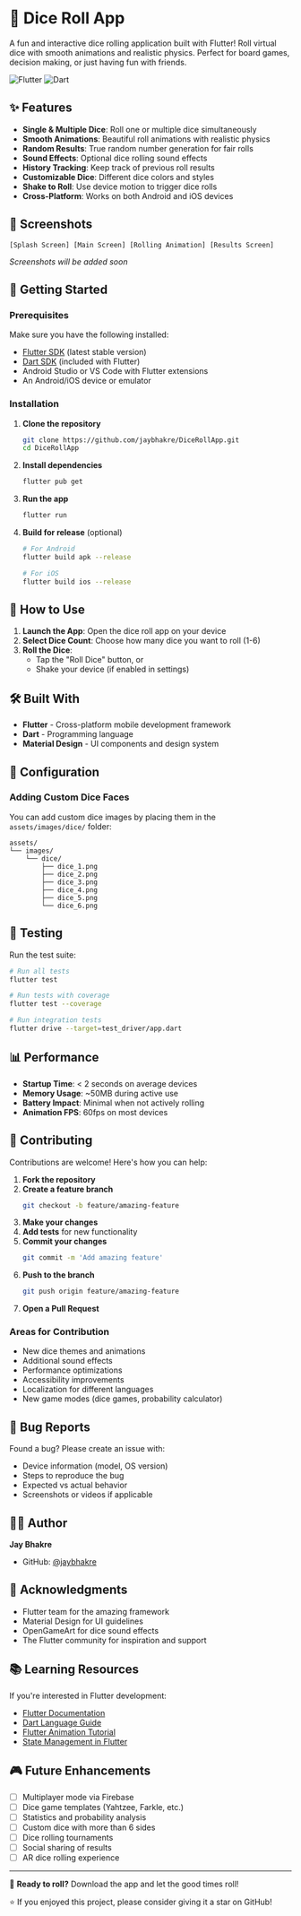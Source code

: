 # 🎲 Dice Roll App

A fun and interactive dice rolling application built with Flutter! Roll virtual dice with smooth animations and realistic physics. Perfect for board games, decision making, or just having fun with friends.

![Flutter](https://img.shields.io/badge/Flutter-02569B?style=for-the-badge&logo=flutter&logoColor=white)
![Dart](https://img.shields.io/badge/Dart-0175C2?style=for-the-badge&logo=dart&logoColor=white)

## ✨ Features

- **Single & Multiple Dice**: Roll one or multiple dice simultaneously
- **Smooth Animations**: Beautiful roll animations with realistic physics
- **Random Results**: True random number generation for fair rolls
- **Sound Effects**: Optional dice rolling sound effects
- **History Tracking**: Keep track of previous roll results
- **Customizable Dice**: Different dice colors and styles
- **Shake to Roll**: Use device motion to trigger dice rolls
- **Cross-Platform**: Works on both Android and iOS devices

## 📱 Screenshots

<!-- Add your app screenshots here -->
```
[Splash Screen] [Main Screen] [Rolling Animation] [Results Screen]
```
*Screenshots will be added soon*

## 🚀 Getting Started

### Prerequisites

Make sure you have the following installed:

- [Flutter SDK](https://flutter.dev/docs/get-started/install) (latest stable version)
- [Dart SDK](https://dart.dev/get-dart) (included with Flutter)
- Android Studio or VS Code with Flutter extensions
- An Android/iOS device or emulator

### Installation

1. **Clone the repository**
   ```bash
   git clone https://github.com/jaybhakre/DiceRollApp.git
   cd DiceRollApp
   ```

2. **Install dependencies**
   ```bash
   flutter pub get
   ```

3. **Run the app**
   ```bash
   flutter run
   ```

4. **Build for release** (optional)
   ```bash
   # For Android
   flutter build apk --release
   
   # For iOS
   flutter build ios --release
   ```

## 🎯 How to Use

1. **Launch the App**: Open the dice roll app on your device
2. **Select Dice Count**: Choose how many dice you want to roll (1-6)
3. **Roll the Dice**: 
   - Tap the "Roll Dice" button, or
   - Shake your device (if enabled in settings)

## 🛠️ Built With

- **Flutter** - Cross-platform mobile development framework
- **Dart** - Programming language
- **Material Design** - UI components and design system

## 🔧 Configuration

### Adding Custom Dice Faces

You can add custom dice images by placing them in the `assets/images/dice/` folder:

```
assets/
└── images/
    └── dice/
        ├── dice_1.png
        ├── dice_2.png
        ├── dice_3.png
        ├── dice_4.png
        ├── dice_5.png
        └── dice_6.png
```

## 🧪 Testing

Run the test suite:

```bash
# Run all tests
flutter test

# Run tests with coverage
flutter test --coverage

# Run integration tests
flutter drive --target=test_driver/app.dart
```

## 📊 Performance

- **Startup Time**: < 2 seconds on average devices
- **Memory Usage**: ~50MB during active use
- **Battery Impact**: Minimal when not actively rolling
- **Animation FPS**: 60fps on most devices

## 🤝 Contributing

Contributions are welcome! Here's how you can help:

1. **Fork the repository**
2. **Create a feature branch**
   ```bash
   git checkout -b feature/amazing-feature
   ```
3. **Make your changes**
4. **Add tests** for new functionality
5. **Commit your changes**
   ```bash
   git commit -m 'Add amazing feature'
   ```
6. **Push to the branch**
   ```bash
   git push origin feature/amazing-feature
   ```
7. **Open a Pull Request**

### Areas for Contribution

- New dice themes and animations
- Additional sound effects
- Performance optimizations 
- Accessibility improvements
- Localization for different languages
- New game modes (dice games, probability calculator)

## 🐛 Bug Reports

Found a bug? Please create an issue with:

- Device information (model, OS version)
- Steps to reproduce the bug
- Expected vs actual behavior
- Screenshots or videos if applicable

## 👨‍💻 Author

**Jay Bhakre**
- GitHub: [@jaybhakre](https://github.com/jaybhakre)

## 🙏 Acknowledgments

- Flutter team for the amazing framework
- Material Design for UI guidelines
- OpenGameArt for dice sound effects
- The Flutter community for inspiration and support

## 📚 Learning Resources

If you're interested in Flutter development:

- [Flutter Documentation](https://flutter.dev/docs)
- [Dart Language Guide](https://dart.dev/guides)
- [Flutter Animation Tutorial](https://flutter.dev/docs/development/ui/animations)
- [State Management in Flutter](https://flutter.dev/docs/development/data-and-backend/state-mgmt)

## 🎮 Future Enhancements

- [ ] Multiplayer mode via Firebase
- [ ] Dice game templates (Yahtzee, Farkle, etc.)
- [ ] Statistics and probability analysis
- [ ] Custom dice with more than 6 sides
- [ ] Dice rolling tournaments
- [ ] Social sharing of results
- [ ] AR dice rolling experience

---

🎲 **Ready to roll?** Download the app and let the good times roll! 

⭐ If you enjoyed this project, please consider giving it a star on GitHub!
